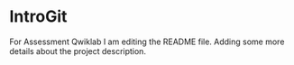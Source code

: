 # IntroGit
For Assessment Qwiklab
I am editing the README file. Adding some more details about the project description.
